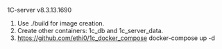 1C-server v8.3.13.1690
1. Use ./build for image creation.
2. Create other containers: 1c_db and 1c_server_data.
3. https://github.com/ethi0/1c_docker_compose
docker-compose up -d
